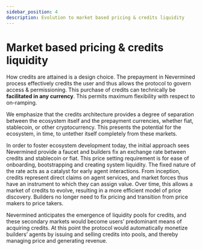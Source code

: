 ```yaml
---
sidebar_position: 4
description: Evolution to market based pricing & credits liquidity
---
```


# Market based pricing & credits liquidity

How credits are attained is a design choice. The prepayment in Nevermined process effectively credits the user and thus allows the protocol to govern access & permissioning. This purchase of credits can technically be **facilitated in any currency**. This permits maximum flexibility with respect to on-ramping. 

We emphasize that the credits architecture provides a degree of separation between the ecosystem itself and the prepayment currencies, whether fiat, stablecoin, or other cryptocurrency. This presents the potential for the ecosystem, in time, to untether itself completely from these markets. 

In order to foster ecosystem development today, the initial approach sees Nevermined provide a faucet and builders fix an exchange rate between credits and stablecoin or fiat. This price setting requirement is for ease of onboarding, bootstrapping and creating system liquidity. The fixed nature of the rate acts as a catalyst for early agent interactions. From inception, credits represent direct claims on agent services, and market forces thus have an instrument to which they can assign value. Over time, this allows a market of credits to evolve, resulting in a more efficient model of price discovery. Builders no longer need to fix pricing and transition from price makers to price takers.

Nevermined anticipates the emergence of liquidity pools for credits, and these secondary markets would become users’ predominant means of acquiring credits. At this point the protocol would automatically monetize builders’ agents by issuing and selling credits into pools, and thereby managing price and generating revenue.  

<br />
